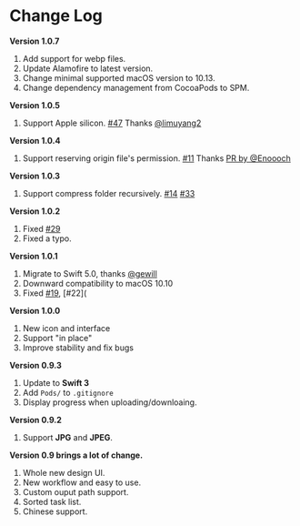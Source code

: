 # Change Log

**Version 1.0.7**

1. Add support for webp files.
2. Update Alamofire to latest version.
3. Change minimal supported macOS version to 10.13.
4. Change dependency management from CocoaPods to SPM.

**Version 1.0.5**

1. Support Apple silicon. [#47](https://github.com/kyleduo/TinyPNG4Mac/pull/47) Thanks [@limuyang2](https://github.com/limuyang2)


**Version 1.0.4**

1. Support reserving origin file's permission. [#11](https://github.com/kyleduo/TinyPNG4Mac/issues/11) Thanks [PR by @Enoooch](https://github.com/kyleduo/TinyPNG4Mac/pull/40) 

**Version 1.0.3**

1. Support compress folder recursively. [#14](https://github.com/kyleduo/TinyPNG4Mac/issues/14) [#33](https://github.com/kyleduo/TinyPNG4Mac/issues/33)

**Version 1.0.2**

1. Fixed [#29](https://github.com/kyleduo/TinyPNG4Mac/issues/29)
2. Fixed a typo.

**Version 1.0.1**

1. Migrate to Swift 5.0, thanks [@gewill](https://github.com/gewill)
2. Downward compatibility to macOS 10.10
3. Fixed [#19](https://github.com/kyleduo/TinyPNG4Mac/issues/19), [#22](

**Version 1.0.0**

1. New icon and interface
2. Support "in place"
3. Improve stability and fix bugs

**Version 0.9.3**

1. Update to **Swift 3**
2. Add `Pods/` to `.gitignore`
3. Display progress when uploading/downloaing.

**Version 0.9.2**

1. Support **JPG** and **JPEG**.

**Version 0.9 brings a lot of change.**

1. Whole new design UI.
2. New workflow and easy to use.
3. Custom ouput path support.
4. Sorted task list.
5. Chinese support.